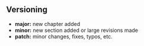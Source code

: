 ## Versioning

- **major:** new chapter added
- **minor:** new section added or large revisions made
- **patch:** minor changes, fixes, typos, etc.
